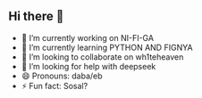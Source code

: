 ## Hi there 👋


- 🔭 I’m currently working on NI-FI-GA
- 🌱 I’m currently learning PYTHON AND FIGNYA
- 👯 I’m looking to collaborate on wh1teheaven
- 🤔 I’m looking for help with deepseek
- 😄 Pronouns: daba/eb
- ⚡ Fun fact: Sosal?

